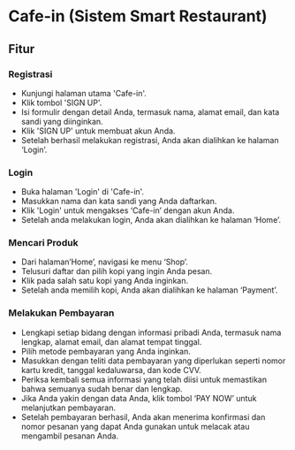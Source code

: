 # Cafe-in  (Sistem Smart Restaurant)

## Fitur

### Registrasi

- Kunjungi halaman utama 'Cafe-in'.
- Klik tombol 'SIGN UP'.
- Isi formulir dengan detail Anda, termasuk nama, alamat email, dan kata sandi yang diinginkan.
- Klik 'SIGN UP' untuk membuat akun Anda.
- Setelah berhasil melakukan registrasi, Anda akan dialihkan ke halaman ‘Login’.

### Login

- Buka halaman 'Login' di 'Cafe-in'.
- Masukkan nama dan kata sandi yang Anda daftarkan.
- Klik 'Login' untuk mengakses ‘Cafe-in’ dengan akun Anda.
- Setelah anda melakukan login, Anda akan dialihkan ke halaman ‘Home’.

### Mencari Produk

- Dari halaman’Home’, navigasi ke menu ‘Shop’.
- Telusuri daftar dan pilih kopi yang ingin Anda pesan.
- Klik pada salah satu kopi yang Anda inginkan.
- Setelah anda memilih kopi, Anda akan dialihkan ke halaman ‘Payment’.

### Melakukan Pembayaran

- Lengkapi setiap bidang dengan informasi pribadi Anda, termasuk nama lengkap, alamat email, dan alamat tempat tinggal.
- Pilih metode pembayaran yang Anda inginkan.
- Masukkan dengan teliti data pembayaran yang diperlukan seperti nomor kartu kredit, tanggal kedaluwarsa, dan kode CVV.
- Periksa kembali semua informasi yang telah diisi untuk memastikan bahwa semuanya sudah benar dan lengkap.
- Jika Anda yakin dengan data Anda, klik tombol ‘PAY NOW’ untuk melanjutkan pembayaran.
- Setelah pembayaran berhasil, Anda akan menerima konfirmasi dan nomor pesanan yang dapat Anda gunakan untuk melacak atau mengambil pesanan Anda.
